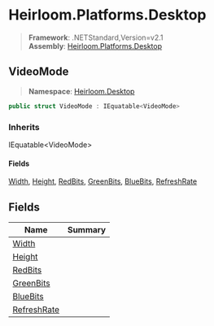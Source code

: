 # Heirloom.Platforms.Desktop

> **Framework**: .NETStandard,Version=v2.1  
> **Assembly**: [Heirloom.Platforms.Desktop][0]  

## VideoMode

> **Namespace**: [Heirloom.Desktop][0]  

```cs
public struct VideoMode : IEquatable<VideoMode>
```

### Inherits

IEquatable\<VideoMode>

#### Fields

[Width][1], [Height][2], [RedBits][3], [GreenBits][4], [BlueBits][5], [RefreshRate][6]

## Fields

| Name             | Summary |
|------------------|---------|
| [Width][1]       |         |
| [Height][2]      |         |
| [RedBits][3]     |         |
| [GreenBits][4]   |         |
| [BlueBits][5]    |         |
| [RefreshRate][6] |         |

[0]: ../Heirloom.Platforms.Desktop.md
[1]: Heirloom.Desktop.VideoMode.Width.md
[2]: Heirloom.Desktop.VideoMode.Height.md
[3]: Heirloom.Desktop.VideoMode.RedBits.md
[4]: Heirloom.Desktop.VideoMode.GreenBits.md
[5]: Heirloom.Desktop.VideoMode.BlueBits.md
[6]: Heirloom.Desktop.VideoMode.RefreshRate.md
